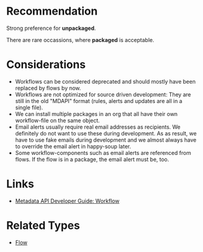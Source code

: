 # Recommendation

Strong preference for **unpackaged**.

There are rare occassions, where **packaged** is acceptable.

# Considerations

- Workflows can be considered deprecated and should mostly have been replaced by flows by now.
- Workflows are not optimized for source driven development: They are still in the old "MDAPI" format (rules, alerts and updates are all in a single file).
- We can install multiple packages in an org that all have their own workflow-file on the same object.
- Email alerts usually require real email addresses as recipients. We definitely do not want to use these during development. As as result, we have to use fake emails during development and we almost always have to override the email alert in happy-soup later.
- Some workflow-components such as email alerts are referenced from flows. If the flow is in a package, the email alert must be, too.

# Links

- [Metadata API Developer Guide: Workflow](https://developer.salesforce.com/docs/atlas.en-us.238.0.api_meta.meta/api_meta/meta_workflow.htm)

# Related Types

- [Flow](flow.md)
